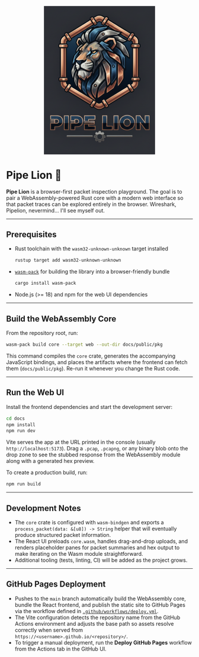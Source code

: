<div align="center"><img src="logo.png" width="300" align="center"></div>

# Pipe Lion 🦁

**Pipe Lion** is a browser-first packet inspection playground. The goal is to pair a WebAssembly-powered
Rust core with a modern web interface so that packet traces can be explored entirely in the browser.
Wireshark, Pipelion, nevermind... I'll see myself out.

---

## Prerequisites

- Rust toolchain with the `wasm32-unknown-unknown` target installed
  ```bash
  rustup target add wasm32-unknown-unknown
  ```
- [`wasm-pack`](https://rustwasm.github.io/wasm-pack/installer/) for building the library into a browser-friendly bundle
  ```bash
  cargo install wasm-pack
  ```
- Node.js (>= 18) and npm for the web UI dependencies

---

## Build the WebAssembly Core

From the repository root, run:

```bash
wasm-pack build core --target web --out-dir docs/public/pkg
```

This command compiles the `core` crate, generates the accompanying JavaScript bindings, and places the artifacts where the
frontend can fetch them (`docs/public/pkg`). Re-run it whenever you change the Rust code.

---

## Run the Web UI

Install the frontend dependencies and start the development server:

```bash
cd docs
npm install
npm run dev
```

Vite serves the app at the URL printed in the console (usually `http://localhost:5173`). Drag a `.pcap`, `.pcapng`, or any
binary blob onto the drop zone to see the stubbed response from the WebAssembly module along with a generated hex preview.

To create a production build, run:

```bash
npm run build
```

---

## Development Notes

- The `core` crate is configured with `wasm-bindgen` and exports a `process_packet(data: &[u8]) -> String` helper that will
  eventually produce structured packet information.
- The React UI preloads `core.wasm`, handles drag-and-drop uploads, and renders placeholder panes for packet summaries and hex
  output to make iterating on the Wasm module straightforward.
- Additional tooling (tests, linting, CI) will be added as the project grows.

---

## GitHub Pages Deployment

- Pushes to the `main` branch automatically build the WebAssembly core, bundle the React
  frontend, and publish the static site to GitHub Pages via the workflow defined in
  [`.github/workflows/deploy.yml`](.github/workflows/deploy.yml).
- The Vite configuration detects the repository name from the GitHub Actions environment
  and adjusts the base path so assets resolve correctly when served from
  `https://<username>.github.io/<repository>/`.
- To trigger a manual deployment, run the **Deploy GitHub Pages** workflow from the
  Actions tab in the GitHub UI.
